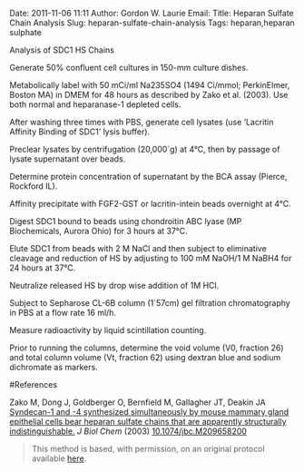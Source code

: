 Date: 2011-11-06 11:11
Author: Gordon W. Laurie
Email: 
Title: Heparan Sulfate Chain Analysis
Slug: heparan-sulfate-chain-analysis
Tags: heparan,heparan sulphate

Analysis of SDC1 HS Chains









Generate 50% confluent cell cultures in 150-mm culture dishes.



Metabolically label with 50 mCi/ml Na235SO4 (1494 Ci/mmol; PerkinElmer, Boston MA) in DMEM for 48 hours as described by Zako et al. (2003).  Use both normal and heparanase-1 depleted cells.  



After washing three times with PBS, generate cell lysates (use ‘Lacritin Affinity Binding of SDC1’ lysis buffer).



Preclear lysates by centrifugation (20,000´g) at 4°C, then by passage of lysate supernatant over beads.  



Determine protein concentration of supernatant by the BCA assay (Pierce, Rockford IL).  



Affinity precipitate with FGF2-GST or lacritin-intein beads overnight at 4°C.



Digest SDC1 bound to beads using chondroitin ABC lyase (MP Biochemicals, Aurora Ohio) for 3 hours at 37°C.



Elute SDC1 from beads with 2 M NaCl and then subject to eliminative cleavage and reduction of HS by adjusting to 100 mM NaOH/1 M NaBH4 for 24 hours at 37°C.



Neutralize released HS by drop wise addition of 1M HCl. 



Subject to Sepharose CL-6B column (1´57cm) gel filtration chromatography in PBS at a flow rate 16 ml/h.



Measure radioactivity by liquid scintillation counting.



Prior to running the columns, determine the void volume (V0, fraction 26) and total column volume (Vt, fraction 62) using dextran blue and sodium dichromate as markers.





#References


Zako M, Dong J, Goldberger O, Bernfield M, Gallagher JT, Deakin JA [Syndecan-1 and -4 synthesized simultaneously by mouse mammary gland epithelial cells bear heparan sulfate chains that are apparently structurally indistinguishable.](http://dx.doi.org/10.1074/jbc.M209658200) _J Biol Chem_ (2003)
[10.1074/jbc.M209658200](http://dx.doi.org/10.1074/jbc.M209658200)





>This method is based, with permission, on an original protocol available [here](pmid:12571251).

